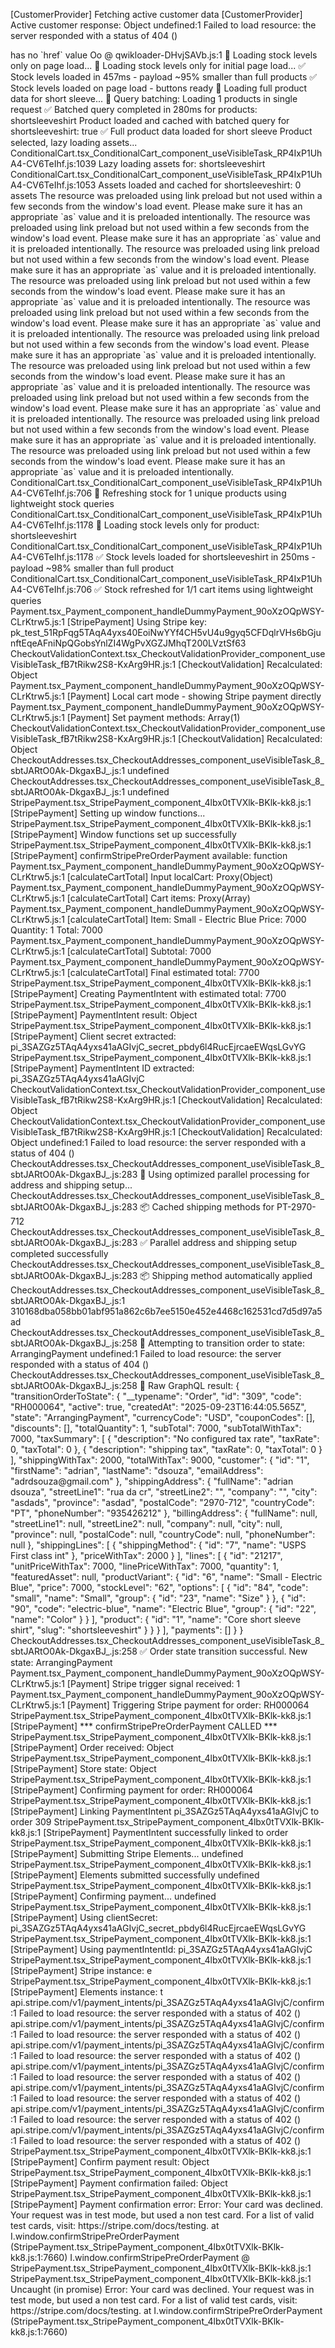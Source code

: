  [CustomerProvider] Fetching active customer data
 [CustomerProvider] Active customer response: Object
undefined:1  Failed to load resource: the server responded with a status of 404 ()
 <link rel=modulepreload> has no `href` value
Oo @ qwikloader-DHvjSAVb.js:1
 🔄 Loading stock levels only on page load...
 🚀 Loading stock levels only for initial page load...
 ✅ Stock levels loaded in 457ms - payload ~95% smaller than full products
 ✅ Stock levels loaded on page load - buttons ready
 🔄 Loading full product data for short sleeve...
 🚀 Query batching: Loading 1 products in single request
 ✅ Batched query completed in 280ms for products: shortsleeveshirt
 Product loaded and cached with batched query for shortsleeveshirt: true
 ✅ Full product data loaded for short sleeve
 Product selected, lazy loading assets...
ConditionalCart.tsx_ConditionalCart_component_useVisibleTask_RP4IxP1UhA4-CV6TeIhf.js:1039 Lazy loading assets for: shortsleeveshirt
ConditionalCart.tsx_ConditionalCart_component_useVisibleTask_RP4IxP1UhA4-CV6TeIhf.js:1053 Assets loaded and cached for shortsleeveshirt: 0 assets
The resource <URL> was preloaded using link preload but not used within a few seconds from the window's load event. Please make sure it has an appropriate `as` value and it is preloaded intentionally.
The resource <URL> was preloaded using link preload but not used within a few seconds from the window's load event. Please make sure it has an appropriate `as` value and it is preloaded intentionally.
The resource <URL> was preloaded using link preload but not used within a few seconds from the window's load event. Please make sure it has an appropriate `as` value and it is preloaded intentionally.
The resource <URL> was preloaded using link preload but not used within a few seconds from the window's load event. Please make sure it has an appropriate `as` value and it is preloaded intentionally.
The resource <URL> was preloaded using link preload but not used within a few seconds from the window's load event. Please make sure it has an appropriate `as` value and it is preloaded intentionally.
The resource <URL> was preloaded using link preload but not used within a few seconds from the window's load event. Please make sure it has an appropriate `as` value and it is preloaded intentionally.
The resource <URL> was preloaded using link preload but not used within a few seconds from the window's load event. Please make sure it has an appropriate `as` value and it is preloaded intentionally.
The resource <URL> was preloaded using link preload but not used within a few seconds from the window's load event. Please make sure it has an appropriate `as` value and it is preloaded intentionally.
The resource <URL> was preloaded using link preload but not used within a few seconds from the window's load event. Please make sure it has an appropriate `as` value and it is preloaded intentionally.
The resource <URL> was preloaded using link preload but not used within a few seconds from the window's load event. Please make sure it has an appropriate `as` value and it is preloaded intentionally.
ConditionalCart.tsx_ConditionalCart_component_useVisibleTask_RP4IxP1UhA4-CV6TeIhf.js:706 🚀 Refreshing stock for 1 unique products using lightweight stock queries
ConditionalCart.tsx_ConditionalCart_component_useVisibleTask_RP4IxP1UhA4-CV6TeIhf.js:1178 🚀 Loading stock levels only for product: shortsleeveshirt
ConditionalCart.tsx_ConditionalCart_component_useVisibleTask_RP4IxP1UhA4-CV6TeIhf.js:1178 ✅ Stock levels loaded for shortsleeveshirt in 250ms - payload ~98% smaller than full product
ConditionalCart.tsx_ConditionalCart_component_useVisibleTask_RP4IxP1UhA4-CV6TeIhf.js:706 ✅ Stock refreshed for 1/1 cart items using lightweight queries
Payment.tsx_Payment_component_handleDummyPayment_90oXzOQpWSY-CLrKtrw5.js:1 [StripePayment] Using Stripe key: pk_test_51RpFqg5TAqA4yxs40EoiNwYYf4CH5vU4u9gyq5CFDqlrVHs6bGjunftEqeAFniNpQGobsYnlZI4WgPvXGZJMhqT200LVztSf63
CheckoutValidationContext.tsx_CheckoutValidationProvider_component_useVisibleTask_fB7tRikw2S8-KxArg9HR.js:1 [CheckoutValidation] Recalculated: Object
Payment.tsx_Payment_component_handleDummyPayment_90oXzOQpWSY-CLrKtrw5.js:1 [Payment] Local cart mode - showing Stripe payment directly
Payment.tsx_Payment_component_handleDummyPayment_90oXzOQpWSY-CLrKtrw5.js:1 [Payment] Set payment methods: Array(1)
CheckoutValidationContext.tsx_CheckoutValidationProvider_component_useVisibleTask_fB7tRikw2S8-KxArg9HR.js:1 [CheckoutValidation] Recalculated: Object
CheckoutAddresses.tsx_CheckoutAddresses_component_useVisibleTask_8_sbtJARtO0Ak-DkgaxBJ_.js:1 undefined
CheckoutAddresses.tsx_CheckoutAddresses_component_useVisibleTask_8_sbtJARtO0Ak-DkgaxBJ_.js:1 undefined
StripePayment.tsx_StripePayment_component_4lbx0tTVXlk-BKlk-kk8.js:1 [StripePayment] Setting up window functions...
StripePayment.tsx_StripePayment_component_4lbx0tTVXlk-BKlk-kk8.js:1 [StripePayment] Window functions set up successfully
StripePayment.tsx_StripePayment_component_4lbx0tTVXlk-BKlk-kk8.js:1 [StripePayment] confirmStripePreOrderPayment available: function
Payment.tsx_Payment_component_handleDummyPayment_90oXzOQpWSY-CLrKtrw5.js:1 [calculateCartTotal] Input localCart: Proxy(Object)
Payment.tsx_Payment_component_handleDummyPayment_90oXzOQpWSY-CLrKtrw5.js:1 [calculateCartTotal] Cart items: Proxy(Array)
Payment.tsx_Payment_component_handleDummyPayment_90oXzOQpWSY-CLrKtrw5.js:1 [calculateCartTotal] Item: Small - Electric Blue Price: 7000 Quantity: 1 Total: 7000
Payment.tsx_Payment_component_handleDummyPayment_90oXzOQpWSY-CLrKtrw5.js:1 [calculateCartTotal] Subtotal: 7000
Payment.tsx_Payment_component_handleDummyPayment_90oXzOQpWSY-CLrKtrw5.js:1 [calculateCartTotal] Final estimated total: 7700
StripePayment.tsx_StripePayment_component_4lbx0tTVXlk-BKlk-kk8.js:1 [StripePayment] Creating PaymentIntent with estimated total: 7700
StripePayment.tsx_StripePayment_component_4lbx0tTVXlk-BKlk-kk8.js:1 [StripePayment] PaymentIntent result: Object
StripePayment.tsx_StripePayment_component_4lbx0tTVXlk-BKlk-kk8.js:1 [StripePayment] Client secret extracted: pi_3SAZGz5TAqA4yxs41aAGIvjC_secret_pbdy6l4RucEjrcaeEWqsLGvYG
StripePayment.tsx_StripePayment_component_4lbx0tTVXlk-BKlk-kk8.js:1 [StripePayment] PaymentIntent ID extracted: pi_3SAZGz5TAqA4yxs41aAGIvjC
CheckoutValidationContext.tsx_CheckoutValidationProvider_component_useVisibleTask_fB7tRikw2S8-KxArg9HR.js:1 [CheckoutValidation] Recalculated: Object
CheckoutValidationContext.tsx_CheckoutValidationProvider_component_useVisibleTask_fB7tRikw2S8-KxArg9HR.js:1 [CheckoutValidation] Recalculated: Object
undefined:1  Failed to load resource: the server responded with a status of 404 ()
CheckoutAddresses.tsx_CheckoutAddresses_component_useVisibleTask_8_sbtJARtO0Ak-DkgaxBJ_.js:283 🚀 Using optimized parallel processing for address and shipping setup...
CheckoutAddresses.tsx_CheckoutAddresses_component_useVisibleTask_8_sbtJARtO0Ak-DkgaxBJ_.js:283 📦 Cached shipping methods for PT-2970-712
CheckoutAddresses.tsx_CheckoutAddresses_component_useVisibleTask_8_sbtJARtO0Ak-DkgaxBJ_.js:283 ✅ Parallel address and shipping setup completed successfully
CheckoutAddresses.tsx_CheckoutAddresses_component_useVisibleTask_8_sbtJARtO0Ak-DkgaxBJ_.js:283 📦 Shipping method automatically applied
CheckoutAddresses.tsx_CheckoutAddresses_component_useVisibleTask_8_sbtJARtO0Ak-DkgaxBJ_.js:1 310168dba058bb01abf951a862c6b7ee5150e452e4468c162531cd7d5d97a5ad
CheckoutAddresses.tsx_CheckoutAddresses_component_useVisibleTask_8_sbtJARtO0Ak-DkgaxBJ_.js:258 🔄 Attempting to transition order to state: ArrangingPayment
undefined:1  Failed to load resource: the server responded with a status of 404 ()
CheckoutAddresses.tsx_CheckoutAddresses_component_useVisibleTask_8_sbtJARtO0Ak-DkgaxBJ_.js:258 🔄 Raw GraphQL result: {
  "transitionOrderToState": {
    "__typename": "Order",
    "id": "309",
    "code": "RH000064",
    "active": true,
    "createdAt": "2025-09-23T16:44:05.565Z",
    "state": "ArrangingPayment",
    "currencyCode": "USD",
    "couponCodes": [],
    "discounts": [],
    "totalQuantity": 1,
    "subTotal": 7000,
    "subTotalWithTax": 7000,
    "taxSummary": [
      {
        "description": "No configured tax rate",
        "taxRate": 0,
        "taxTotal": 0
      },
      {
        "description": "shipping tax",
        "taxRate": 0,
        "taxTotal": 0
      }
    ],
    "shippingWithTax": 2000,
    "totalWithTax": 9000,
    "customer": {
      "id": "1",
      "firstName": "adrian",
      "lastName": "dsouza",
      "emailAddress": "adrdsouza@gmail.com"
    },
    "shippingAddress": {
      "fullName": "adrian dsouza",
      "streetLine1": "rua da cr",
      "streetLine2": "",
      "company": "",
      "city": "asdads",
      "province": "asdad",
      "postalCode": "2970-712",
      "countryCode": "PT",
      "phoneNumber": "935426212"
    },
    "billingAddress": {
      "fullName": null,
      "streetLine1": null,
      "streetLine2": null,
      "company": null,
      "city": null,
      "province": null,
      "postalCode": null,
      "countryCode": null,
      "phoneNumber": null
    },
    "shippingLines": [
      {
        "shippingMethod": {
          "id": "7",
          "name": "USPS First class int"
        },
        "priceWithTax": 2000
      }
    ],
    "lines": [
      {
        "id": "21217",
        "unitPriceWithTax": 7000,
        "linePriceWithTax": 7000,
        "quantity": 1,
        "featuredAsset": null,
        "productVariant": {
          "id": "6",
          "name": "Small - Electric Blue",
          "price": 7000,
          "stockLevel": "62",
          "options": [
            {
              "id": "84",
              "code": "small",
              "name": "Small",
              "group": {
                "id": "23",
                "name": "Size"
              }
            },
            {
              "id": "90",
              "code": "electric-blue",
              "name": "Electric Blue",
              "group": {
                "id": "22",
                "name": "Color"
              }
            }
          ],
          "product": {
            "id": "1",
            "name": "Core short sleeve shirt",
            "slug": "shortsleeveshirt"
          }
        }
      }
    ],
    "payments": []
  }
}
CheckoutAddresses.tsx_CheckoutAddresses_component_useVisibleTask_8_sbtJARtO0Ak-DkgaxBJ_.js:258 ✅ Order state transition successful. New state: ArrangingPayment
Payment.tsx_Payment_component_handleDummyPayment_90oXzOQpWSY-CLrKtrw5.js:1 [Payment] Stripe trigger signal received: 1
Payment.tsx_Payment_component_handleDummyPayment_90oXzOQpWSY-CLrKtrw5.js:1 [Payment] Triggering Stripe payment for order: RH000064
StripePayment.tsx_StripePayment_component_4lbx0tTVXlk-BKlk-kk8.js:1 [StripePayment] *** confirmStripePreOrderPayment CALLED ***
StripePayment.tsx_StripePayment_component_4lbx0tTVXlk-BKlk-kk8.js:1 [StripePayment] Order received: Object
StripePayment.tsx_StripePayment_component_4lbx0tTVXlk-BKlk-kk8.js:1 [StripePayment] Store state: Object
StripePayment.tsx_StripePayment_component_4lbx0tTVXlk-BKlk-kk8.js:1 [StripePayment] Confirming payment for order: RH000064
StripePayment.tsx_StripePayment_component_4lbx0tTVXlk-BKlk-kk8.js:1 [StripePayment] Linking PaymentIntent pi_3SAZGz5TAqA4yxs41aAGIvjC to order 309
StripePayment.tsx_StripePayment_component_4lbx0tTVXlk-BKlk-kk8.js:1 [StripePayment] PaymentIntent successfully linked to order
StripePayment.tsx_StripePayment_component_4lbx0tTVXlk-BKlk-kk8.js:1 [StripePayment] Submitting Stripe Elements... undefined
StripePayment.tsx_StripePayment_component_4lbx0tTVXlk-BKlk-kk8.js:1 [StripePayment] Elements submitted successfully undefined
StripePayment.tsx_StripePayment_component_4lbx0tTVXlk-BKlk-kk8.js:1 [StripePayment] Confirming payment... undefined
StripePayment.tsx_StripePayment_component_4lbx0tTVXlk-BKlk-kk8.js:1 [StripePayment] Using clientSecret: pi_3SAZGz5TAqA4yxs41aAGIvjC_secret_pbdy6l4RucEjrcaeEWqsLGvYG
StripePayment.tsx_StripePayment_component_4lbx0tTVXlk-BKlk-kk8.js:1 [StripePayment] Using paymentIntentId: pi_3SAZGz5TAqA4yxs41aAGIvjC
StripePayment.tsx_StripePayment_component_4lbx0tTVXlk-BKlk-kk8.js:1 [StripePayment] Stripe instance: e
StripePayment.tsx_StripePayment_component_4lbx0tTVXlk-BKlk-kk8.js:1 [StripePayment] Elements instance: t
api.stripe.com/v1/payment_intents/pi_3SAZGz5TAqA4yxs41aAGIvjC/confirm:1  Failed to load resource: the server responded with a status of 402 ()
api.stripe.com/v1/payment_intents/pi_3SAZGz5TAqA4yxs41aAGIvjC/confirm:1  Failed to load resource: the server responded with a status of 402 ()
api.stripe.com/v1/payment_intents/pi_3SAZGz5TAqA4yxs41aAGIvjC/confirm:1  Failed to load resource: the server responded with a status of 402 ()
api.stripe.com/v1/payment_intents/pi_3SAZGz5TAqA4yxs41aAGIvjC/confirm:1  Failed to load resource: the server responded with a status of 402 ()
api.stripe.com/v1/payment_intents/pi_3SAZGz5TAqA4yxs41aAGIvjC/confirm:1  Failed to load resource: the server responded with a status of 402 ()
api.stripe.com/v1/payment_intents/pi_3SAZGz5TAqA4yxs41aAGIvjC/confirm:1  Failed to load resource: the server responded with a status of 402 ()
api.stripe.com/v1/payment_intents/pi_3SAZGz5TAqA4yxs41aAGIvjC/confirm:1  Failed to load resource: the server responded with a status of 402 ()
StripePayment.tsx_StripePayment_component_4lbx0tTVXlk-BKlk-kk8.js:1 [StripePayment] Confirm payment result: Object
StripePayment.tsx_StripePayment_component_4lbx0tTVXlk-BKlk-kk8.js:1 [StripePayment] Payment confirmation failed: Object
StripePayment.tsx_StripePayment_component_4lbx0tTVXlk-BKlk-kk8.js:1 [StripePayment] Payment confirmation error: Error: Your card was declined. Your request was in test mode, but used a non test card. For a list of valid test cards, visit: https://stripe.com/docs/testing.
    at I.window.confirmStripePreOrderPayment (StripePayment.tsx_StripePayment_component_4lbx0tTVXlk-BKlk-kk8.js:1:7660)
I.window.confirmStripePreOrderPayment @ StripePayment.tsx_StripePayment_component_4lbx0tTVXlk-BKlk-kk8.js:1
StripePayment.tsx_StripePayment_component_4lbx0tTVXlk-BKlk-kk8.js:1 Uncaught (in promise) Error: Your card was declined. Your request was in test mode, but used a non test card. For a list of valid test cards, visit: https://stripe.com/docs/testing.
    at I.window.confirmStripePreOrderPayment (StripePayment.tsx_StripePayment_component_4lbx0tTVXlk-BKlk-kk8.js:1:7660)
